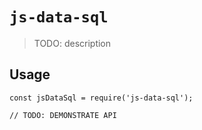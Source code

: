 # `js-data-sql`

> TODO: description

## Usage

```
const jsDataSql = require('js-data-sql');

// TODO: DEMONSTRATE API
```
